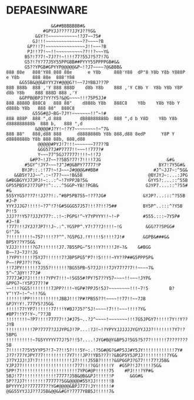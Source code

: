 # DEPAESINWARE

                          
                     &&##BBBBBBB#&
                  #GPYJJ?????JJYJ??YG&
               &GY?!~~~~~~~~~~~!?J7~~75#
              GJ!!!~~~~~~~~~~~~~~??~~~~?B
            &P?!!7!~~~~~~~~~~~~~~~J!!~~~?B
            PJ!!?7!~~!!~~~~~~~~~~??!!?~~~Y&
           B5?!7?7!~7J??!~!!!!77?55J?5?7!7G
           G5?!?Y?77J5Y55PPGBB##PYYY55PPPPGB#&&                                      
           G5??YPGB#GPYYP@@@@@&P~!?J7~~~~?@&BBB&                                    888 88e   888'Y88 888 88e      e Y8b     888'Y88  dP"8 Y8b Y8b Y888P     e Y8b     888 88e  888'Y88
         &G55B&@@&BYYYJY#@@@G?!~~7JYBBJ??7P                                         888 888b  888 ,'Y 888 888D    d8b Y8b    888 ,'Y C8b Y  Y8b Y8b Y8P     d8b Y8b    888 888D 888 ,'Y 
         &GPPB@BPJ?YY?Y5?&@G~~~~!!!75P5JJ#                                          888 8888D 888C8   888 88"    d888b Y8b   888C8    Y8b    Y8b Y8b Y     d888b Y8b   888 88"  888C8   
              &55G#@J~BG~7JY!~~~~~~~!!^~!#                                          888 888P  888 ",d 888       d888888888b  888 ",d b Y8D    Y8b Y8b     d888888888b  888 b,   888 ",d 
               &@@@@#J?Y!~!?Y7~~~~~~~~!~^7&                                         888 88"   888,d88 888      d8888888b Y8b 888,d88 8edP      Y8P Y     d8888888b Y8b 888 88b, 888,d88 
                @@@@@#PYJ!7!!!~~~~~~~7?7??B
                &GG577J#P7777!!~~~!!777?#
                Y~~~77^5GJ77777!!!!~!!7J                            
             &#P7~!J7~~??5B5?77!7!!!!7JG                         &#&
           #5GY^!JY7~~~?J^J#@&BPY?7777!P                      BY7!7Y5G#&
          BYJP::.:!77!~!J~~~J#@@@&##BB#                     #J^~JJ7~:^5G&
       &&B5Y?JJ~~^.:~!77?~~~!B&5B                         @BYJYJ~:...:JPG
    &#BGBGYYJ7JPJ!~:..:^~!7YPPJB?5&                       GYY5?:...::^55B            
    GP55PB5YJ?77GP?!^:...^5GGP~YB!?PGB&                  GJYP7....::^?55#          #&
    555YYG5???7!!JJ??!:.^#BP5PB755~!???JG#              &YJP?...:::^?55B         #J~P
    YYYJJJG7!!!!!~?7^!7!G#5GGG57J57!!!??!!?5##          BY5P^..:::^?Y5B         P!!5
    JJJ??!Y57?JJJY77?:.:!~:PGPG!^~Y7YPYYY!!~!~P         #555.:::~7Y5P#        #J~!B
    !777!!!JYJJ?JP7!!J~.:^.YG5PP^.Y7!7??J!!!!~!G         &GG?7?5PGG#         G!^J&
    ?!!!!!!!!!~757!!!!??^^.?G5PGJ.!Y!!!!5!!!!?J!#       &GPB&###&&      BP5Y??Y?5G&
    YJJJ!!!!!!?G7!!!!!!!J7.7B55PG~^5!!!Y?!!!!JY~?&    &#BGG            B~~?J~7J?!JG
    !?YPY!!!!!?5YJ7!!!!!!7?JBP5PG5^P7!!5!!!!~YY??P##G5PPP5P&           P~~!PPJ??!?Y&
    !!7JPY!!!!!!7J55?!!!!!!?BG55PB~5?7JJ!!!7JY77?7?7!!~~~~7&           5^~^J@Y!!7?J#
    7777J#J?J!!!!!!?YPY7!!!~!5G55#?PY?57??Y57~~~~!!~~~!JYP&         &PPG7~!Y5PJ77??#
    ~~!!!?GG5!!!!!!!!7JPP?!!!~YGP#?PPJ5!5J?~~~~~~~~!!!~7!5        B?Y^!Y7~!~^~!!?G&
    !!!!!!!PP!!!!!!!!!!!JBBJ!!!?P#?PB55??!~~~~!!77!!~~7JB      &PJY!Y!.777Y5?J5G&
    !!!!!77!YP7!!!!!!77!!!Y#BJ?J5?^5J!~~~~!7!!!~~~!!!!?Y&   #BP7!!Y7!Y~.^7?JB
    !!!!!!!!~?P7!!!!77777!!J#J75~..?J^~~~~!~~~~~~~!!!7G5JPGY7!!!!!7Y!!Y??JYB
    !!!!!!!!!!7P?7777?JJJYPGJ!7P...:?J!~!?YPYYJJJJJJYGYYJJJ?!!!!!!!?Y7!?5BPG
    !!!!!!!!!!~7G5YYYYY77J?5?!!5?....!JYG#B@Y&BP5J?5G5?5?7?!!!!!!7???????5B
    7!!!!!7?5Y5YYP5?!7~7?!!5?!!!5Y~:.!?5G#@G?&#P5JJ#Y5JY!!!!!!!!!!!!7Y#
    J?7!77?YJPY7?7!!!!!!!!!7Y7!!!JP?!YB5??7!?&BGP5Y5JPJJ!!!!!!!!!?YG&
    J?7YJJJ!J7!7!!!!!!!!!!!!!J?!!!!J55B?!!!!?&GPGGPJ?G77!!!77?J5B&
    YJPJ7?!!!!!!!!!!!!!!!!!!!!7?7!!!?GG!!!!!Y  #G5P?!J7!!!!?5G&
    5PP!7!!!!!!!!!!!!!!!!!!!!!!7YPG#@P!!!!!75    #PJ!!!?YP#&
    5BJ!?7!!!!!!!!!!!!!7777?J5B&@B&&PJ!!!!!!P      &GG#&
    5P??JJ7!!!!!!!!77777?5G&@@@@#55YJJ!!!!!!B        
    BPYYYYJ??777777??YG#@@@@&BPJ777!JY!!!!!!#
    @&G55YYJJJ??7J5B&@@&&#GY?7777YBB5J!!!!!7&
